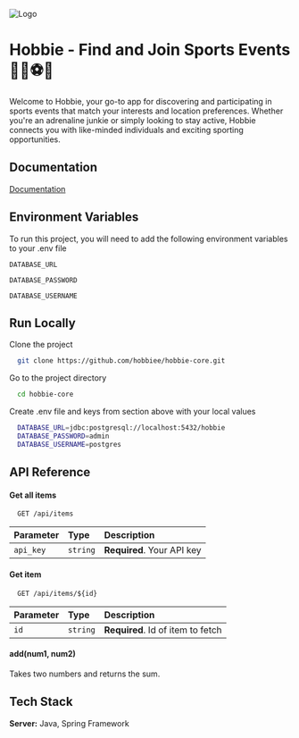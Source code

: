 
![Logo](https://hobbie.s3.us-east-1.amazonaws.com/hobbie-logo.png?response-content-disposition=inline&X-Amz-Security-Token=IQoJb3JpZ2luX2VjELT%2F%2F%2F%2F%2F%2F%2F%2F%2F%2FwEaCXNhLWVhc3QtMSJHMEUCIGhRzbb0CmcFss4muq0UWxqBKU5GWn5%2F6vBpNugjaJ1gAiEAx8qVqULvut3NFeWTro6Ib%2BKEjX8jcMhOggfq92WM54sq7QIInf%2F%2F%2F%2F%2F%2F%2F%2F%2F%2FARAAGgw0MDk4NzM0MTg1MDIiDDNF7yZhWeq44rFe4SrBAjerYfJJ6kEHYNwgi6L7m7t7DnE5MisdUxkHP0%2BnKFQ0O8Zt3gJKcGkSm9c%2BsCahdJwdj50aafy283y8PqXgNP2cNxKqzpYCPWKqvsdO29ZtddYJ45hsdPAhnVeddvKes01wb3lA%2FKVD0SRejAWlA0%2Fm1hyjNWPvgToJhpwgCGvRcz0YwoPCy3WCWHeiNPCVQPvM6QUcDnQr5QHkww99%2FJ7Mpo8NGuyvXpyHLHM3NaJ%2BtWK2Xj8rqQqfymN6DOGL3TF%2BONo2Q1GNj6rFtI3pVGPHvvUj2%2FpNkyaUhADTrHlI%2BgJLg8VZpHL0G9CRMeHj7FiRNny1GxAbMwgTq4SuGWDgi38TWGkXC%2FxE5%2Fl4HC4eQxRqPvEMD5zJJwQ%2FDUMSQ3cCjKY%2FgMJqW7OxgGx4Y3DsNqSVkALEhyFg6qT4yA%2BjvDD4iZ%2BoBjqzAoAHD3lHpnbGcO31BKuRGdGeupa6VJ%2ByNJchTt0EPKSBm7AII3Iuq%2BkBBZsZK2WzhnUfkprWEaK%2FlzT6ZXi25bc6ABn2rq4UTtoTWPGwUWDc9xTMC1KA4EBOC5hRaMF6jb5vButlNpU%2B5KcE2Q7RmTLb7pTAzzwsDOg%2F6AJRnpIlofNKsztgYb7pylebpzsntJt2ozlZaB3gf3vU4Z0fUItEXJZg88LMzMMkwFgZQT2yvW7MGJ2IfB65cXG9y%2Bsxh8%2F%2FfsApjShxUghA%2FuPCymLlHGIgNF94XPg9q0WRPGXmS5lAAFgJTbgiHfzhqEDVhOr%2FyGLtrXADRkFktCvUVnpLULkQTsAQNAX2C7gHrp20H7D0R4V5xNctwAG3IvnhIbh5d4XIiF2ocGUQXsc6VR6Sc9c%3D&X-Amz-Algorithm=AWS4-HMAC-SHA256&X-Amz-Date=20230918T033655Z&X-Amz-SignedHeaders=host&X-Amz-Expires=300&X-Amz-Credential=ASIAV63S4BEDMGUKMQF3%2F20230918%2Fus-east-1%2Fs3%2Faws4_request&X-Amz-Signature=dbbafb45c23b434b1f822873f87495695c3a4b12795e62c406c1a4185e65bf13)


# Hobbie - Find and Join Sports Events 🏃‍♂️⚽🎾

Welcome to Hobbie, your go-to app for discovering and participating in sports events that match your interests and location preferences. Whether you're an adrenaline junkie or simply looking to stay active, Hobbie connects you with like-minded individuals and exciting sporting opportunities.


## Documentation

[Documentation](https://hobbie.notion.site/Hobbie-Docs-Modeling-956d9fcfdb224447ae0effa20c246203?pvs=4)


## Environment Variables

To run this project, you will need to add the following environment variables to your .env file

`DATABASE_URL`

`DATABASE_PASSWORD`

`DATABASE_USERNAME`


## Run Locally

Clone the project

```bash
  git clone https://github.com/hobbiee/hobbie-core.git
```

Go to the project directory

```bash
  cd hobbie-core
```

Create .env file and keys from section above with your local values

```bash
  DATABASE_URL=jdbc:postgresql://localhost:5432/hobbie
  DATABASE_PASSWORD=admin
  DATABASE_USERNAME=postgres
```


## API Reference

#### Get all items

```http
  GET /api/items
```

| Parameter | Type     | Description                |
| :-------- | :------- | :------------------------- |
| `api_key` | `string` | **Required**. Your API key |

#### Get item

```http
  GET /api/items/${id}
```

| Parameter | Type     | Description                       |
| :-------- | :------- | :-------------------------------- |
| `id`      | `string` | **Required**. Id of item to fetch |

#### add(num1, num2)

Takes two numbers and returns the sum.


## Tech Stack

**Server:** Java, Spring Framework

